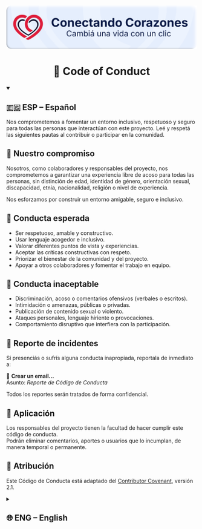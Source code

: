 ![Conectando Corazones – Plataforma solidaria](/public/img/banner.png)

<h1 align="center">📜 Code of Conduct</h1>

<details open>
<summary><h2>🇪🇸 ESP – Español</h2></summary>

Nos comprometemos a fomentar un entorno inclusivo, respetuoso y seguro para todas las personas que interactúan con este proyecto. Leé y respetá las siguientes pautas al contribuir o participar en la comunidad.

## 💬 Nuestro compromiso

Nosotros, como colaboradores y responsables del proyecto, nos comprometemos a garantizar una experiencia libre de acoso para todas las personas, sin distinción de edad, identidad de género, orientación sexual, discapacidad, etnia, nacionalidad, religión o nivel de experiencia.

Nos esforzamos por construir un entorno amigable, seguro e inclusivo.

## 🤝 Conducta esperada

- Ser respetuoso, amable y constructivo.
- Usar lenguaje acogedor e inclusivo.
- Valorar diferentes puntos de vista y experiencias.
- Aceptar las críticas constructivas con respeto.
- Priorizar el bienestar de la comunidad y del proyecto.
- Apoyar a otros colaboradores y fomentar el trabajo en equipo.

## 🚫 Conducta inaceptable

- Discriminación, acoso o comentarios ofensivos (verbales o escritos).
- Intimidación o amenazas, públicas o privadas.
- Publicación de contenido sexual o violento.
- Ataques personales, lenguaje hiriente o provocaciones.
- Comportamiento disruptivo que interfiera con la participación.

## 📢 Reporte de incidentes

Si presenciás o sufrís alguna conducta inapropiada, reportala de inmediato a:

📩 **Crear un email...**  
Asunto: _Reporte de Código de Conducta_

Todos los reportes serán tratados de forma confidencial.

## 📌 Aplicación

Los responsables del proyecto tienen la facultad de hacer cumplir este código de conducta.  
Podrán eliminar comentarios, aportes o usuarios que lo incumplan, de manera temporal o permanente.

## 📄 Atribución

Este Código de Conducta está adaptado del [Contributor Covenant](https://www.contributor-covenant.org/es/version/2/1/code_of_conduct/), versión 2.1.

</details>

<details>
<summary><h2>🌐 ENG – English</h2></summary>

We are committed to fostering an inclusive, respectful, and safe environment for everyone who interacts with this project. Please read and adhere to the following guidelines when contributing or engaging with the community.

## 💬 Our Pledge

We as contributors and maintainers pledge to make participation in our community a harassment-free experience for everyone, regardless of age, gender identity, sexual orientation, disability, ethnicity, nationality, religion, or level of experience.

We are committed to building a friendly, safe and inclusive environment.

## 🤝 Expected Behavior

- Be respectful, kind and constructive.
- Use welcoming and inclusive language.
- Respect different viewpoints and experiences.
- Accept constructive criticism with grace.
- Focus on what is best for the community and the project.
- Support fellow contributors and encourage collaboration.

## 🚫 Unacceptable Behavior

- Discrimination, harassment, or offensive comments (verbal or written).
- Public or private intimidation or threats.
- Posting sexual or violent content.
- Trolling, personal attacks, or derogatory comments.
- Disruptive behavior that interferes with community engagement.

## 📢 Reporting

If you witness or experience any unacceptable behavior, please report it immediately to:

📩 **Crear un email...**  
Subject: _Code of Conduct Report_

All reports will be handled confidentially.

## 📌 Enforcement

Project maintainers are responsible for enforcing this code of conduct.  
They have the right to remove comments, commits, code, issues, and contributors that do not comply, temporarily or permanently.

## 📄 Attribution

This Code of Conduct is adapted from the [Contributor Covenant](https://www.contributor-covenant.org/), version 2.1.

</details>